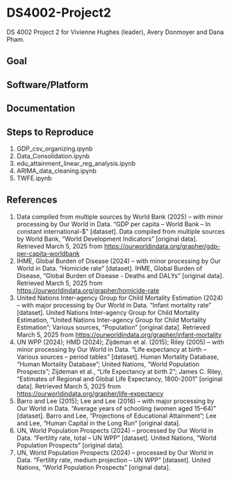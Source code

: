 # DS4002-Project2
DS 4002 Project 2 for Vivienne Hughes (leader), Avery Donmoyer and Dana Pham.

## Goal

## Software/Platform

## Documentation

## Steps to Reproduce
1. GDP_csv_organizing.ipynb
2. Data_Consolidation.ipynb
3. edu_attainment_linear_reg_analysis.ipynb
4. ARIMA_data_cleaning.ipynb
5. TWFE.ipynb

## References
1. Data compiled from multiple sources by World Bank (2025) – with minor processing by Our World in Data. “GDP per capita – World Bank – In constant international-$” [dataset]. Data compiled from multiple sources by World Bank, “World Development Indicators” [original data]. Retrieved March 5, 2025 from https://ourworldindata.org/grapher/gdp-per-capita-worldbank 
2. IHME, Global Burden of Disease (2024) – with minor processing by Our World in Data. “Homicide rate” [dataset]. IHME, Global Burden of Disease, “Global Burden of Disease - Deaths and DALYs” [original data]. Retrieved March 5, 2025 from https://ourworldindata.org/grapher/homicide-rate 
3. United Nations Inter-agency Group for Child Mortality Estimation (2024) – with major processing by Our World in Data. “Infant mortality rate” [dataset]. United Nations Inter-agency Group for Child Mortality Estimation, “United Nations Inter-agency Group for Child Mortality Estimation”; Various sources, “Population” [original data]. Retrieved March 5, 2025 from https://ourworldindata.org/grapher/infant-mortality 
4. UN WPP (2024); HMD (2024); Zijdeman et al. (2015); Riley (2005) – with minor processing by Our World in Data. “Life expectancy at birth – Various sources – period tables” [dataset]. Human Mortality Database, “Human Mortality Database”; United Nations, “World Population Prospects”; Zijdeman et al., “Life Expectancy at birth 2”; James C. Riley, “Estimates of Regional and Global Life Expectancy, 1800-2001” [original data]. Retrieved March 5, 2025 from https://ourworldindata.org/grapher/life-expectancy  
5. Barro and Lee (2015); Lee and Lee (2016) – with major processing by Our World in Data. “Average years of schooling (women aged 15–64)” [dataset]. Barro and Lee, “Projections of Educational Attainment”; Lee and Lee, “Human Capital in the Long Run” [original data]. 
6. UN, World Population Prospects (2024) – processed by Our World in Data. “Fertility rate, total – UN WPP” [dataset]. United Nations, “World Population Prospects” [original data].
7. UN, World Population Prospects (2024) – processed by Our World in Data. “Fertility rate, medium projection – UN WPP” [dataset]. United Nations, “World Population Prospects” [original data]. 
